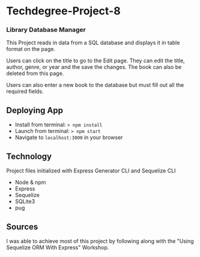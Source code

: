 # Techdegree-Project-8
 ### Library Database Manager
 This Project reads in data from a SQL database and displays it in table format on the page.
 
 Users can click on the title to go to the Edit page. They can edit the title, author, genre, or year and the save the changes. The book can also be deleted from this page.

 Users can also enter a new book to the database but must fill out all the required fields.

## Deploying App
- Install from terminal: `> npm install`
- Launch from terminal: `> npm start`
- Navigate to `localhost:3000` in your browser

 ## Technology
Project files initialized with Express Generator CLI and Sequelize CLI

- Node & npm
- Express
- Sequelize
- SQLite3
- pug

## Sources
 I was able to achieve most of this project by following along with the "Using Sequelize ORM With Express" Workshop.

